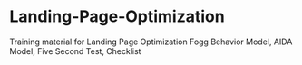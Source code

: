 # Landing-Page-Optimization
Training material for Landing Page Optimization Fogg Behavior Model, AIDA Model, Five Second Test, Checklist
